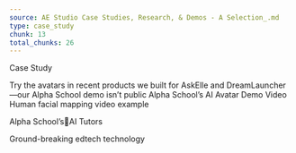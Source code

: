 ```yaml
---
source: AE Studio Case Studies, Research, & Demos - A Selection_.md
type: case_study
chunk: 13
total_chunks: 26
---
```


Case Study

Try the avatars in recent products we built for AskElle and DreamLauncher—our Alpha School demo isn’t public
Alpha School’s AI Avatar Demo Video
Human facial mapping video example

Alpha School’sAI Tutors

Ground-breaking edtech technology
